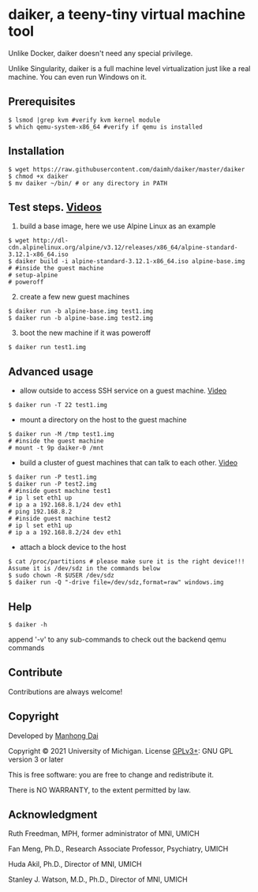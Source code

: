 # daiker, a teeny-tiny virtual machine tool

Unlike Docker, daiker doesn't need any special privilege.

Unlike Singularity, daiker is a full machine level virtualization just like a real machine. You can even run Windows on it.

## Prerequisites
```
$ lsmod |grep kvm #verify kvm kernel module
$ which qemu-system-x86_64 #verify if qemu is installed
```

## Installation
```
$ wget https://raw.githubusercontent.com/daimh/daiker/master/daiker
$ chmod +x daiker
$ mv daiker ~/bin/ # or any directory in PATH
```

## Test steps. [Videos](https://www.youtube.com/watch?v=nG_ql6Mptmo&list=PLcUreuc9RezIrppGh-AEYfV-FOdcE5RHY)

1. build a base image, here we use Alpine Linux as an example
```
$ wget http://dl-cdn.alpinelinux.org/alpine/v3.12/releases/x86_64/alpine-standard-3.12.1-x86_64.iso
$ daiker build -i alpine-standard-3.12.1-x86_64.iso alpine-base.img 
# #inside the guest machine
# setup-alpine
# poweroff
```
2. create a few new guest machines
```
$ daiker run -b alpine-base.img test1.img 
$ daiker run -b alpine-base.img test2.img 
```
3. boot the new machine if it was poweroff
```
$ daiker run test1.img 
```

## Advanced usage
* allow outside to access SSH service on a guest machine. [Video](https://youtu.be/lhzlTCWviHo)
```
$ daiker run -T 22 test1.img
```
* mount a directory on the host to the guest machine
```
$ daiker run -M /tmp test1.img 
# #inside the guest machine
# mount -t 9p daiker-0 /mnt
```
* build a cluster of guest machines that can talk to each other. [Video](https://youtu.be/nuahSihAbno)
```
$ daiker run -P test1.img
$ daiker run -P test2.img 
# #inside guest machine test1
# ip l set eth1 up
# ip a a 192.168.8.1/24 dev eth1
# ping 192.168.8.2
# #inside guest machine test2
# ip l set eth1 up
# ip a a 192.168.8.2/24 dev eth1
```
* attach a block device to the host
```
$ cat /proc/partitions # please make sure it is the right device!!! Assume it is /dev/sdz in the commands below
$ sudo chown -R $USER /dev/sdz
$ daiker run -Q "-drive file=/dev/sdz,format=raw" windows.img
```

## Help
```
$ daiker -h
```
append '-v' to any sub-commands to check out the backend qemu commands

## Contribute

Contributions are always welcome!

## Copyright

Developed by [Manhong Dai](mailto:daimh@umich.edu)

Copyright © 2021 University of Michigan. License [GPLv3+](https://gnu.org/licenses/gpl.html): GNU GPL version 3 or later 

This is free software: you are free to change and redistribute it.

There is NO WARRANTY, to the extent permitted by law.

## Acknowledgment

Ruth Freedman, MPH, former administrator of MNI, UMICH

Fan Meng, Ph.D., Research Associate Professor, Psychiatry, UMICH

Huda Akil, Ph.D., Director of MNI, UMICH

Stanley J. Watson, M.D., Ph.D., Director of MNI, UMICH
